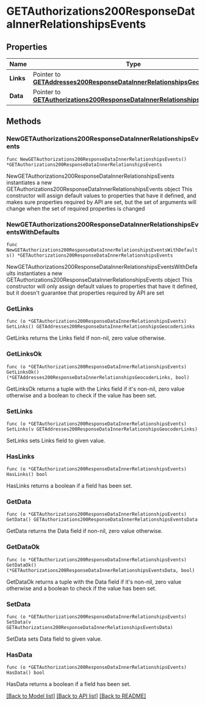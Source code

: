 # GETAuthorizations200ResponseDataInnerRelationshipsEvents

## Properties

Name | Type | Description | Notes
------------ | ------------- | ------------- | -------------
**Links** | Pointer to [**GETAddresses200ResponseDataInnerRelationshipsGeocoderLinks**](GETAddresses200ResponseDataInnerRelationshipsGeocoderLinks.md) |  | [optional] 
**Data** | Pointer to [**GETAuthorizations200ResponseDataInnerRelationshipsEventsData**](GETAuthorizations200ResponseDataInnerRelationshipsEventsData.md) |  | [optional] 

## Methods

### NewGETAuthorizations200ResponseDataInnerRelationshipsEvents

`func NewGETAuthorizations200ResponseDataInnerRelationshipsEvents() *GETAuthorizations200ResponseDataInnerRelationshipsEvents`

NewGETAuthorizations200ResponseDataInnerRelationshipsEvents instantiates a new GETAuthorizations200ResponseDataInnerRelationshipsEvents object
This constructor will assign default values to properties that have it defined,
and makes sure properties required by API are set, but the set of arguments
will change when the set of required properties is changed

### NewGETAuthorizations200ResponseDataInnerRelationshipsEventsWithDefaults

`func NewGETAuthorizations200ResponseDataInnerRelationshipsEventsWithDefaults() *GETAuthorizations200ResponseDataInnerRelationshipsEvents`

NewGETAuthorizations200ResponseDataInnerRelationshipsEventsWithDefaults instantiates a new GETAuthorizations200ResponseDataInnerRelationshipsEvents object
This constructor will only assign default values to properties that have it defined,
but it doesn't guarantee that properties required by API are set

### GetLinks

`func (o *GETAuthorizations200ResponseDataInnerRelationshipsEvents) GetLinks() GETAddresses200ResponseDataInnerRelationshipsGeocoderLinks`

GetLinks returns the Links field if non-nil, zero value otherwise.

### GetLinksOk

`func (o *GETAuthorizations200ResponseDataInnerRelationshipsEvents) GetLinksOk() (*GETAddresses200ResponseDataInnerRelationshipsGeocoderLinks, bool)`

GetLinksOk returns a tuple with the Links field if it's non-nil, zero value otherwise
and a boolean to check if the value has been set.

### SetLinks

`func (o *GETAuthorizations200ResponseDataInnerRelationshipsEvents) SetLinks(v GETAddresses200ResponseDataInnerRelationshipsGeocoderLinks)`

SetLinks sets Links field to given value.

### HasLinks

`func (o *GETAuthorizations200ResponseDataInnerRelationshipsEvents) HasLinks() bool`

HasLinks returns a boolean if a field has been set.

### GetData

`func (o *GETAuthorizations200ResponseDataInnerRelationshipsEvents) GetData() GETAuthorizations200ResponseDataInnerRelationshipsEventsData`

GetData returns the Data field if non-nil, zero value otherwise.

### GetDataOk

`func (o *GETAuthorizations200ResponseDataInnerRelationshipsEvents) GetDataOk() (*GETAuthorizations200ResponseDataInnerRelationshipsEventsData, bool)`

GetDataOk returns a tuple with the Data field if it's non-nil, zero value otherwise
and a boolean to check if the value has been set.

### SetData

`func (o *GETAuthorizations200ResponseDataInnerRelationshipsEvents) SetData(v GETAuthorizations200ResponseDataInnerRelationshipsEventsData)`

SetData sets Data field to given value.

### HasData

`func (o *GETAuthorizations200ResponseDataInnerRelationshipsEvents) HasData() bool`

HasData returns a boolean if a field has been set.


[[Back to Model list]](../README.md#documentation-for-models) [[Back to API list]](../README.md#documentation-for-api-endpoints) [[Back to README]](../README.md)


